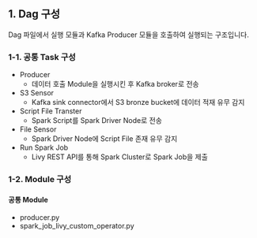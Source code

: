## 1. Dag 구성
Dag 파일에서 실행 모듈과 Kafka Producer 모듈을 호출하여 실행되는 구조입니다.

### 1-1. 공통 Task 구성
- Producer
    - 데이터 호출 Module을 실행시킨 후 Kafka broker로 전송
- S3 Sensor
    - Kafka sink connector에서 S3 bronze bucket에 데이터 적재 유무 감지
- Script File Transter
    - Spark Script를 Spark Driver Node로 전송
- File Sensor
    - Spark Driver Node에 Script File 존재 유무 감지
- Run Spark Job
    - Livy REST API를 통해 Spark Cluster로 Spark Job을 제출

### 1-2. Module 구성

#### 공통 Module

- producer.py
- spark_job_livy_custom_operator.py

